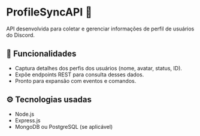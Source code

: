 # ProfileSyncAPI 🚀

API desenvolvida para coletar e gerenciar informações de perfil de usuários do Discord.

## 🌟 Funcionalidades
- Captura detalhes dos perfis dos usuários (nome, avatar, status, ID).
- Expõe endpoints REST para consulta desses dados.
- Pronto para expansão com eventos e comandos.

## ⚙️ Tecnologias usadas
- Node.js
- Express.js
- MongoDB ou PostgreSQL (se aplicável)
